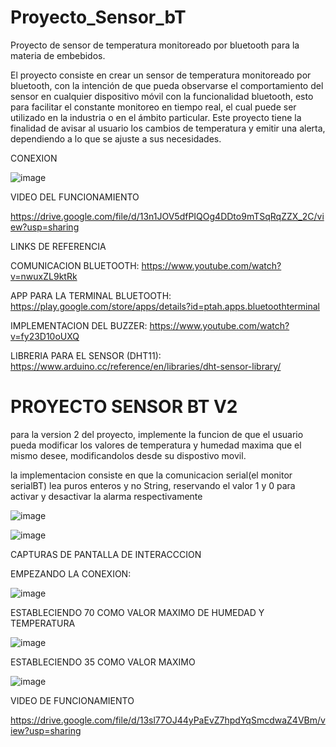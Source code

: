 # Proyecto_Sensor_bT
Proyecto de sensor de temperatura monitoreado por bluetooth para la materia de embebidos.

El proyecto consiste en crear un sensor de temperatura monitoreado por bluetooth, con la intención de que pueda observarse el comportamiento del sensor en cualquier dispositivo móvil con la funcionalidad bluetooth, esto para facilitar el constante monitoreo en tiempo real, el cual puede ser utilizado en la industria o en el ámbito particular.
Este proyecto tiene la finalidad de avisar al usuario los cambios de temperatura y emitir una alerta, dependiendo a lo que se ajuste a sus necesidades.

CONEXION

![image](https://user-images.githubusercontent.com/91091105/143726325-030ba88c-680b-477c-b4c0-6010a1a57d31.png)

VIDEO DEL FUNCIONAMIENTO

https://drive.google.com/file/d/13n1JOV5dfPIQOg4DDto9mTSqRqZZX_2C/view?usp=sharing

LINKS DE REFERENCIA

COMUNICACION BLUETOOTH: https://www.youtube.com/watch?v=nwuxZL9ktRk

APP PARA LA TERMINAL BLUETOOTH: https://play.google.com/store/apps/details?id=ptah.apps.bluetoothterminal

IMPLEMENTACION DEL BUZZER: https://www.youtube.com/watch?v=fy23D10oUXQ

LIBRERIA PARA EL SENSOR (DHT11): https://www.arduino.cc/reference/en/libraries/dht-sensor-library/


# PROYECTO SENSOR BT V2

para la version 2 del proyecto, implemente la funcion de que el usuario pueda modificar los valores de temperatura y humedad maxima que el mismo desee, modificandolos desde su dispostivo movil.

la implementacion consiste en que la comunicacion serial(el monitor serialBT) lea puros enteros y no String, reservando el valor 1 y 0 para activar y desactivar la alarma respectivamente

![image](https://user-images.githubusercontent.com/91091105/144162606-c6c75123-267c-40a7-9c63-9aefb32a8386.png)

![image](https://user-images.githubusercontent.com/91091105/144163160-cdac3131-5c68-402d-a14d-5254e0e65e49.png)

CAPTURAS DE PANTALLA DE INTERACCCION

EMPEZANDO LA CONEXION:

![image](https://user-images.githubusercontent.com/91091105/144164802-f1fafe79-e8ea-47a5-97de-ee49d7b0a0ba.png)

ESTABLECIENDO 70 COMO VALOR MAXIMO DE HUMEDAD Y TEMPERATURA

![image](https://user-images.githubusercontent.com/91091105/144164887-53688712-5540-4190-8cce-1b60df1ddcde.png)

ESTABLECIENDO 35 COMO VALOR MAXIMO

![image](https://user-images.githubusercontent.com/91091105/144164916-306f1238-ea4f-4110-a852-a280e739f84a.png)

VIDEO DE FUNCIONAMIENTO

https://drive.google.com/file/d/13sl77OJ44yPaEvZ7hpdYqSmcdwaZ4VBm/view?usp=sharing








